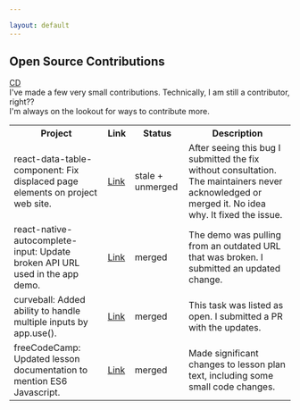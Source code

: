 ```yaml
---

layout: default  
---
```

<div class="page-container open-source-container">
    <div class="open-source-heading">
        <h2>Open Source Contributions</h2>
        <a href="/chris-del-portfolio">
            <div class="cir icon">CD</div>
        </a>
        <div>
            I've made a few  very small contributions. Technically, I am still a contributor, right??
            <br>
            I'm always on the lookout for ways to contribute more.
        </div>
    </div>
    <table>
            <tr>
                <th>Project </th>
                <th>Link</th>
                <th>Status</th>
                <th>Description</th>
            </tr>
            <tr>
                <td>react-data-table-component: Fix displaced page elements on project web site.</td>
                <td><a href="https://github.com/jbetancur/react-data-table-component/pull/1036">Link</a></td>
                <td>stale + unmerged</td>
                <td>After seeing this bug I submitted the fix without consultation. The maintainers never acknowledged or merged it. No idea why. It fixed the issue.</td>
            </tr>
            <tr>
                <td>react-native-autocomplete-input: Update broken API URL used in the app demo.</td>
                <td><a href="https://github.com/byteburgers/react-native-autocomplete-input/pull/184">Link</a></td>
                <td>merged</td>
                <td>The demo was pulling from an outdated URL that was broken. I submitted an updated change.</td>
            </tr>
            <tr>
                <td>curveball: Added ability to handle multiple inputs by app.use().</td>
                <td><a href="https://github.com/curveball/core/pull/98">Link</a></td>
                <td>merged</td>
                <td>This task was listed as open. I submitted a PR with the updates.</td>
            </tr>
            <tr>
                <td>freeCodeCamp: Updated lesson documentation to mention ES6 Javascript.</td>
                <td><a href="https://github.com/freeCodeCamp/freeCodeCamp/pull/34414">Link</a></td>
                <td>merged</td>
                <td>Made significant changes to lesson plan text, including some small code changes.</td>
            </tr>
        </table>
</div>
